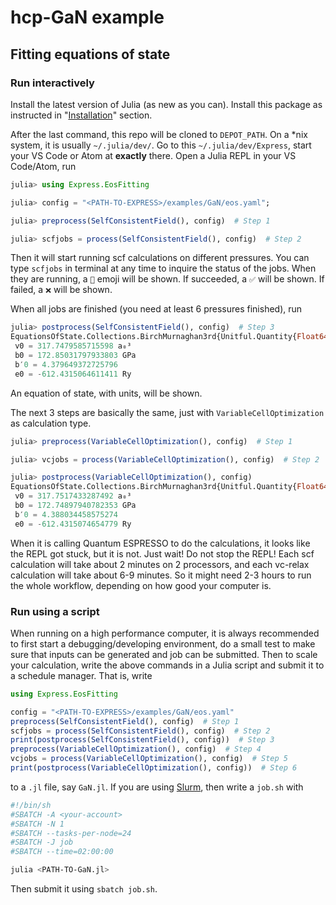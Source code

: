 # hcp-GaN example

## Fitting equations of state

### Run interactively

Install the latest version of Julia (as new as you can). Install this package as instructed
in "[Installation](@ref)" section.

After the last command, this repo will be cloned to `DEPOT_PATH`. On a *nix system, it is
usually `~/.julia/dev/`. Go to this `~/.julia/dev/Express`, start your VS Code or Atom at
**exactly** there. Open a Julia REPL in your VS Code/Atom, run

```julia
julia> using Express.EosFitting

julia> config = "<PATH-TO-EXPRESS>/examples/GaN/eos.yaml";

julia> preprocess(SelfConsistentField(), config)  # Step 1

julia> scfjobs = process(SelfConsistentField(), config)  # Step 2
```

Then it will start running scf calculations on different pressures. You can type `scfjobs`
in terminal at any time to inquire the status of the jobs. When they are running,
a `🚧` emoji will be shown. If succeeded, a `✅` will be shown. If failed, a `❌` will
be shown.

When all jobs are finished (you need at least 6 pressures finished), run

```julia
julia> postprocess(SelfConsistentField(), config)  # Step 3
EquationsOfState.Collections.BirchMurnaghan3rd{Unitful.Quantity{Float64,D,U} where U where D}
 v0 = 317.7479585715598 a₀³
 b0 = 172.85031797933803 GPa
 b′0 = 4.379649372725796
 e0 = -612.4315064611411 Ry
```

An equation of state, with units, will be shown.

The next 3 steps are basically the same, just with `VariableCellOptimization` as calculation
type.

```julia
julia> preprocess(VariableCellOptimization(), config)  # Step 1

julia> vcjobs = process(VariableCellOptimization(), config)  # Step 2

julia> postprocess(VariableCellOptimization(), config)
EquationsOfState.Collections.BirchMurnaghan3rd{Unitful.Quantity{Float64,D,U} where U where D}
 v0 = 317.7517433287492 a₀³
 b0 = 172.74897940782353 GPa
 b′0 = 4.388034458575274
 e0 = -612.4315074654779 Ry
```

When it is calling Quantum ESPRESSO to do the calculations,
it looks like the REPL got stuck, but it is not. Just wait! Do not stop the REPL! Each scf
calculation will take about 2 minutes on 2 processors, and each vc-relax calculation will
take about 6-9 minutes. So it might need 2-3 hours to run the whole workflow, depending on
how good your computer is.

### Run using a script

When running on a high performance computer, it is always recommended to first start
a debugging/developing environment, do a small test to make sure that inputs can be
generated and job can be submitted. Then to scale your calculation, write the above commands
in a Julia script and submit it to a schedule manager. That is, write

```julia
using Express.EosFitting

config = "<PATH-TO-EXPRESS>/examples/GaN/eos.yaml"
preprocess(SelfConsistentField(), config)  # Step 1
scfjobs = process(SelfConsistentField(), config)  # Step 2
print(postprocess(SelfConsistentField(), config))  # Step 3
preprocess(VariableCellOptimization(), config)  # Step 4
vcjobs = process(VariableCellOptimization(), config)  # Step 5
print(postprocess(VariableCellOptimization(), config))  # Step 6
```

to a `.jl` file, say `GaN.jl`.
If you are using [Slurm](https://slurm.schedmd.com/documentation.html),
then write a `job.sh` with

```sh
#!/bin/sh
#SBATCH -A <your-account>
#SBATCH -N 1
#SBATCH --tasks-per-node=24
#SBATCH -J job
#SBATCH --time=02:00:00

julia <PATH-TO-GaN.jl>
```

Then submit it using `sbatch job.sh`.
